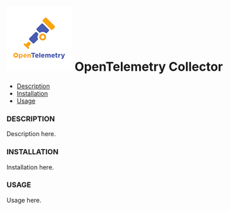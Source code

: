 # ![](./img/integration_opentelemetry.png) OpenTelemetry Collector

- [Description](#description)
- [Installation](#installation)
- [Usage](#usage)

### DESCRIPTION

Description here.

### INSTALLATION

Installation here.

### USAGE

Usage here.
